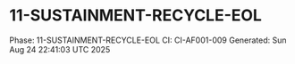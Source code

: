 # 11-SUSTAINMENT-RECYCLE-EOL
Phase: 11-SUSTAINMENT-RECYCLE-EOL
CI: CI-AF001-009
Generated: Sun Aug 24 22:41:03 UTC 2025
